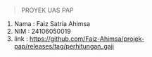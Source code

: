 >PROYEK UAS PAP
1. Nama : Faiz Satria Ahimsa
2. NIM : 24106050019
3. link : https://github.com/Faiz-Ahimsa/projek-pap/releases/tag/perhitungan_gaji
